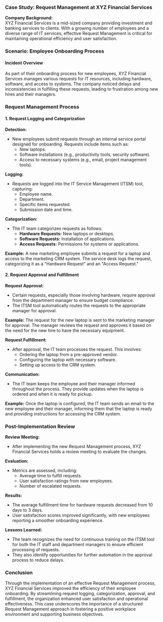 ### Case Study: Request Management at XYZ Financial Services

**Company Background:**  
XYZ Financial Services is a mid-sized company providing investment and banking services to clients. With a growing number of employees and a diverse range of IT services, effective Request Management is critical for maintaining operational efficiency and user satisfaction.

### Scenario: Employee Onboarding Process

#### Incident Overview

As part of their onboarding process for new employees, XYZ Financial Services manages various requests for IT resources, including hardware, software, and access to systems. The company noticed delays and inconsistencies in fulfilling these requests, leading to frustration among new hires and their managers.

### Request Management Process

#### 1. Request Logging and Categorization

**Detection:**
- New employees submit requests through an internal service portal designed for onboarding. Requests include items such as:
  - New laptops.
  - Software installations (e.g., productivity tools, security software).
  - Access to necessary systems (e.g., email, project management tools).

**Logging:**
- Requests are logged into the IT Service Management (ITSM) tool, capturing:
  - Employee name.
  - Department.
  - Specific items requested.
  - Submission date and time.

**Categorization:**
- The IT team categorizes requests as follows:
  - **Hardware Requests:** New laptops or desktops.
  - **Software Requests:** Installation of applications.
  - **Access Requests:** Permissions for systems or applications.

**Example:**
A new marketing employee submits a request for a laptop and access to the marketing CRM system. The service desk logs the request, categorizing it as a "Hardware Request" and an "Access Request."

#### 2. Request Approval and Fulfillment

**Request Approval:**
- Certain requests, especially those involving hardware, require approval from the department manager to ensure budget compliance.
- The ITSM tool automatically routes the requests to the appropriate manager for approval.

**Example:**
The request for the new laptop is sent to the marketing manager for approval. The manager reviews the request and approves it based on the need for the new hire to have the necessary equipment.

**Request Fulfillment:**
- After approval, the IT team processes the request. This involves:
  - Ordering the laptop from a pre-approved vendor.
  - Configuring the laptop with necessary software.
  - Setting up access to the CRM system.

**Communication:**
- The IT team keeps the employee and their manager informed throughout the process. They provide updates when the laptop is ordered and when it is ready for pickup.

**Example:**
Once the laptop is configured, the IT team sends an email to the new employee and their manager, informing them that the laptop is ready and providing instructions for accessing the CRM system.

### Post-Implementation Review

**Review Meeting:**
- After implementing the new Request Management process, XYZ Financial Services holds a review meeting to evaluate the changes.

**Evaluation:**
- Metrics are assessed, including:
  - Average time to fulfill requests.
  - User satisfaction ratings from new employees.
  - Number of escalated requests.

**Results:**
- The average fulfillment time for hardware requests decreased from 10 days to 3 days.
- User satisfaction scores improved significantly, with new employees reporting a smoother onboarding experience.

**Lessons Learned:**
- The team recognizes the need for continuous training on the ITSM tool for both the IT staff and department managers to ensure efficient processing of requests.
- They also identify opportunities for further automation in the approval process to reduce delays.

### Conclusion

Through the implementation of an effective Request Management process, XYZ Financial Services improved the efficiency of their employee onboarding. By streamlining request logging, categorization, approval, and fulfillment, the organization enhanced user satisfaction and operational effectiveness. This case underscores the importance of a structured Request Management approach in fostering a positive workplace environment and supporting business objectives.
